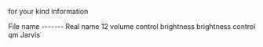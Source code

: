 for your kind information

File name ------- Real name
   12           volume control
brightness     brightness control
   qm              Jarvis            
